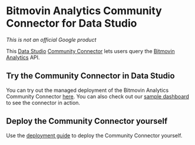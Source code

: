 # Bitmovin Analytics Community Connector for Data Studio

*This is not an official Google product*

This [Data Studio](https://datastudio.google.com) [Community
Connector](https://developers.google.com/datastudio/connector) lets users query
the [Bitmovin Analytics](https://bitmovin.com/video-analytics/) API.

## Try the Community Connector in Data Studio

You can try out the managed deployment of the Bitmovin Analytics
Community Connector [here](https://datastudio.google.com/datasources/create?connectorId=AKfycbyVSua2zRbnSDsHsE0QuluB_zgxccmmMKpFm3W72q6lw9oAWCAgb-5mjK46TTmrb1lk).
You can also check out our [sample dashboard](https://datastudio.google.com/reporting/17ALY3_QvARGP275VbkYBkZVy6GVuSsdk) to see the connector in action.

## Deploy the Community Connector yourself

Use the [deployment guide](https://github.com/googledatastudio/community-connectors/blob/master/deploy.md) to deploy the Community Connector
yourself.